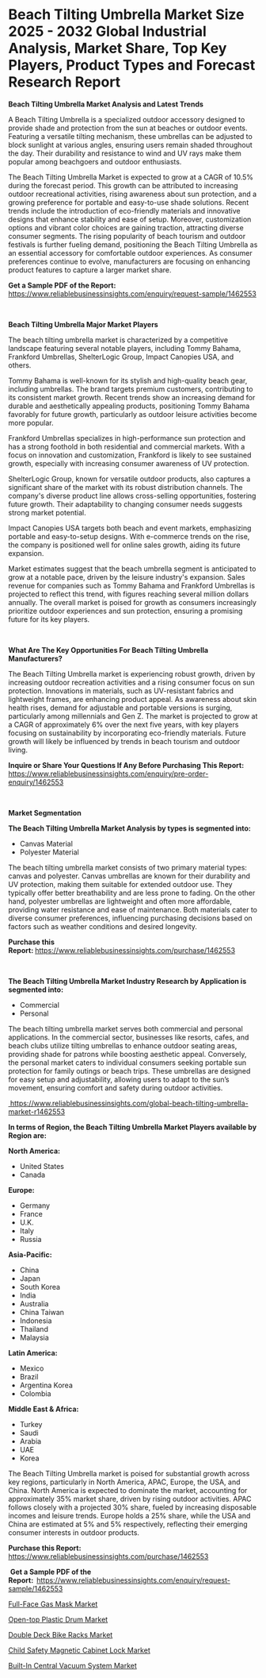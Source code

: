 <p><h1>Beach Tilting Umbrella Market Size 2025 - 2032 Global Industrial Analysis, Market Share, Top Key Players, Product Types and Forecast Research Report</h1></p><p><strong>Beach Tilting Umbrella Market Analysis and Latest Trends</strong></p>
<p><p>A Beach Tilting Umbrella is a specialized outdoor accessory designed to provide shade and protection from the sun at beaches or outdoor events. Featuring a versatile tilting mechanism, these umbrellas can be adjusted to block sunlight at various angles, ensuring users remain shaded throughout the day. Their durability and resistance to wind and UV rays make them popular among beachgoers and outdoor enthusiasts.</p><p>The Beach Tilting Umbrella Market is expected to grow at a CAGR of 10.5% during the forecast period. This growth can be attributed to increasing outdoor recreational activities, rising awareness about sun protection, and a growing preference for portable and easy-to-use shade solutions. Recent trends include the introduction of eco-friendly materials and innovative designs that enhance stability and ease of setup. Moreover, customization options and vibrant color choices are gaining traction, attracting diverse consumer segments. The rising popularity of beach tourism and outdoor festivals is further fueling demand, positioning the Beach Tilting Umbrella as an essential accessory for comfortable outdoor experiences. As consumer preferences continue to evolve, manufacturers are focusing on enhancing product features to capture a larger market share.</p></p>
<p><strong>Get a Sample PDF of the Report:&nbsp;</strong> <a href="https://www.reliablebusinessinsights.com/enquiry/request-sample/1462553?utm_campaign=117&utm_medium=2&utm_source=Github&utm_content=ia&utm_term=09022025&utm_id=beach-tilting-umbrella">https://www.reliablebusinessinsights.com/enquiry/request-sample/1462553</a></p>
<p>&nbsp;</p>
<p><strong>Beach Tilting Umbrella Major Market Players</strong></p>
<p><p>The beach tilting umbrella market is characterized by a competitive landscape featuring several notable players, including Tommy Bahama, Frankford Umbrellas, ShelterLogic Group, Impact Canopies USA, and others. </p><p>Tommy Bahama is well-known for its stylish and high-quality beach gear, including umbrellas. The brand targets premium customers, contributing to its consistent market growth. Recent trends show an increasing demand for durable and aesthetically appealing products, positioning Tommy Bahama favorably for future growth, particularly as outdoor leisure activities become more popular. </p><p>Frankford Umbrellas specializes in high-performance sun protection and has a strong foothold in both residential and commercial markets. With a focus on innovation and customization, Frankford is likely to see sustained growth, especially with increasing consumer awareness of UV protection.</p><p>ShelterLogic Group, known for versatile outdoor products, also captures a significant share of the market with its robust distribution channels. The company's diverse product line allows cross-selling opportunities, fostering future growth. Their adaptability to changing consumer needs suggests strong market potential.</p><p>Impact Canopies USA targets both beach and event markets, emphasizing portable and easy-to-setup designs. With e-commerce trends on the rise, the company is positioned well for online sales growth, aiding its future expansion.</p><p>Market estimates suggest that the beach umbrella segment is anticipated to grow at a notable pace, driven by the leisure industry's expansion. Sales revenue for companies such as Tommy Bahama and Frankford Umbrellas is projected to reflect this trend, with figures reaching several million dollars annually. The overall market is poised for growth as consumers increasingly prioritize outdoor experiences and sun protection, ensuring a promising future for its key players.</p></p>
<p>&nbsp;</p>
<p><strong>What Are The Key Opportunities For Beach Tilting Umbrella Manufacturers?</strong></p>
<p><p>The Beach Tilting Umbrella market is experiencing robust growth, driven by increasing outdoor recreation activities and a rising consumer focus on sun protection. Innovations in materials, such as UV-resistant fabrics and lightweight frames, are enhancing product appeal. As awareness about skin health rises, demand for adjustable and portable versions is surging, particularly among millennials and Gen Z. The market is projected to grow at a CAGR of approximately 6% over the next five years, with key players focusing on sustainability by incorporating eco-friendly materials. Future growth will likely be influenced by trends in beach tourism and outdoor living.</p></p>
<p><strong>Inquire or Share Your Questions If Any Before Purchasing This Report:</strong> <a href="https://www.reliablebusinessinsights.com/enquiry/pre-order-enquiry/1462553?utm_campaign=117&utm_medium=2&utm_source=Github&utm_content=ia&utm_term=09022025&utm_id=beach-tilting-umbrella">https://www.reliablebusinessinsights.com/enquiry/pre-order-enquiry/1462553</a></p>
<p>&nbsp;</p>
<p><strong>Market Segmentation</strong></p>
<p><strong>The Beach Tilting Umbrella Market Analysis by types is segmented into:</strong></p>
<p><ul><li>Canvas Material</li><li>Polyester Material</li></ul></p>
<p><p>The beach tilting umbrella market consists of two primary material types: canvas and polyester. Canvas umbrellas are known for their durability and UV protection, making them suitable for extended outdoor use. They typically offer better breathability and are less prone to fading. On the other hand, polyester umbrellas are lightweight and often more affordable, providing water resistance and ease of maintenance. Both materials cater to diverse consumer preferences, influencing purchasing decisions based on factors such as weather conditions and desired longevity.</p></p>
<p><strong>Purchase this Report:&nbsp;</strong><a href="https://www.reliablebusinessinsights.com/purchase/1462553?utm_campaign=117&utm_medium=2&utm_source=Github&utm_content=ia&utm_term=09022025&utm_id=beach-tilting-umbrella">https://www.reliablebusinessinsights.com/purchase/1462553</a></p>
<p>&nbsp;</p>
<p><strong>The Beach Tilting Umbrella Market Industry Research by Application is segmented into:</strong></p>
<p><ul><li>Commercial</li><li>Personal</li></ul></p>
<p><p>The beach tilting umbrella market serves both commercial and personal applications. In the commercial sector, businesses like resorts, cafes, and beach clubs utilize tilting umbrellas to enhance outdoor seating areas, providing shade for patrons while boosting aesthetic appeal. Conversely, the personal market caters to individual consumers seeking portable sun protection for family outings or beach trips. These umbrellas are designed for easy setup and adjustability, allowing users to adapt to the sun’s movement, ensuring comfort and safety during outdoor activities.</p></p>
<p><a href="https://www.reliablebusinessinsights.com/global-beach-tilting-umbrella-market-r1462553?utm_campaign=117&utm_medium=2&utm_source=Github&utm_content=ia&utm_term=09022025&utm_id=beach-tilting-umbrella">&nbsp;https://www.reliablebusinessinsights.com/global-beach-tilting-umbrella-market-r1462553</a></p>
<p><strong>In terms of Region, the Beach Tilting Umbrella Market Players available by Region are:</strong></p>
<p>
    <p> <strong> North America: </strong>
        <ul>
            <li>United States</li>
            <li>Canada</li>
        </ul>
        </p> 
    <p> <strong> Europe: </strong>
        <ul>
            <li>Germany</li>
            <li>France</li>
            <li>U.K.</li>
            <li>Italy</li>
            <li>Russia</li>
        </ul>
        </p> 
    <p> <strong> Asia-Pacific: </strong>
        <ul>
            <li>China</li>
            <li>Japan</li>
            <li>South Korea</li>
            <li>India</li>
            <li>Australia</li>
            <li>China Taiwan</li>
            <li>Indonesia</li>
            <li>Thailand</li>
            <li>Malaysia</li>
        </ul>
        </p> 
    <p> <strong> Latin America: </strong>
        <ul>
            <li>Mexico</li>
            <li>Brazil</li>
            <li>Argentina Korea</li>
            <li>Colombia</li>
        </ul>
        </p> 
    <p> <strong> Middle East & Africa: </strong>
        <ul>
            <li>Turkey</li>
            <li>Saudi</li>
            <li>Arabia</li>
            <li>UAE</li>
            <li>Korea</li>
        </ul>
    </p>
    </p>
<p><p>The Beach Tilting Umbrella market is poised for substantial growth across key regions, particularly in North America, APAC, Europe, the USA, and China. North America is expected to dominate the market, accounting for approximately 35% market share, driven by rising outdoor activities. APAC follows closely with a projected 30% share, fueled by increasing disposable incomes and leisure trends. Europe holds a 25% share, while the USA and China are estimated at 5% and 5% respectively, reflecting their emerging consumer interests in outdoor products.</p></p>
<p><strong>Purchase this Report: </strong><a href="https://www.reliablebusinessinsights.com/purchase/1462553?utm_campaign=117&utm_medium=2&utm_source=Github&utm_content=ia&utm_term=09022025&utm_id=beach-tilting-umbrella">https://www.reliablebusinessinsights.com/purchase/1462553</a></p>
<p>&nbsp;<strong>Get a Sample PDF of the Report:&nbsp;&nbsp;</strong><a href="https://www.reliablebusinessinsights.com/enquiry/request-sample/1462553?utm_campaign=117&utm_medium=2&utm_source=Github&utm_content=ia&utm_term=09022025&utm_id=beach-tilting-umbrella">https://www.reliablebusinessinsights.com/enquiry/request-sample/1462553</a></p>
<p><strong></strong></p>
<p><p><a href="https://github.com/itayjedhe/Market-Research-Report-List-1/blob/main/full-face-gas-mask-market.md?utm_campaign=117&utm_medium=2&utm_source=Github&utm_content=ia&utm_term=09022025&utm_id=beach-tilting-umbrella">Full-Face Gas Mask Market</a></p><p><a href="https://github.com/voetzeszuh/Market-Research-Report-List-1/blob/main/open-top-plastic-drum-market.md?utm_campaign=117&utm_medium=2&utm_source=Github&utm_content=ia&utm_term=09022025&utm_id=beach-tilting-umbrella">Open-top Plastic Drum Market</a></p><p><a href="https://github.com/celpabembes/Market-Research-Report-List-1/blob/main/double-deck-bike-racks-market.md?utm_campaign=117&utm_medium=2&utm_source=Github&utm_content=ia&utm_term=09022025&utm_id=beach-tilting-umbrella">Double Deck Bike Racks Market</a></p><p><a href="https://github.com/sandoyjonet/Market-Research-Report-List-1/blob/main/child-safety-magnetic-cabinet-lock-market.md?utm_campaign=117&utm_medium=2&utm_source=Github&utm_content=ia&utm_term=09022025&utm_id=beach-tilting-umbrella">Child Safety Magnetic Cabinet Lock Market</a></p><p><a href="https://github.com/lobatjoeit/Market-Research-Report-List-1/blob/main/built-in-central-vacuum-system-market.md?utm_campaign=117&utm_medium=2&utm_source=Github&utm_content=ia&utm_term=09022025&utm_id=beach-tilting-umbrella">Built-In Central Vacuum System Market</a></p></p>